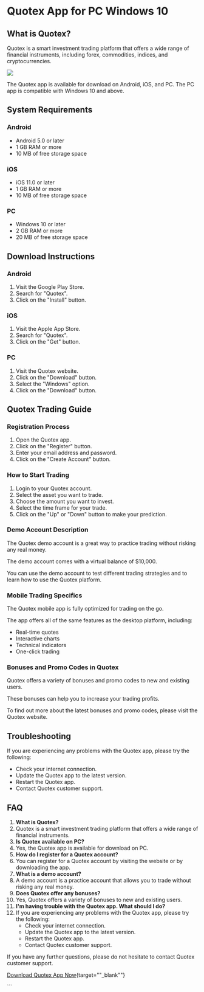# Quotex App for PC Windows 10

## What is Quotex?

Quotex is a smart investment trading platform that offers a wide range
of financial instruments, including forex, commodities, indices, and
cryptocurrencies.

[![](https://static.quotex.io/files/10_en/300_250.jpg)](https://traff.sbs/brokerqxlid)

The Quotex app is available for download on Android, iOS, and PC. The PC
app is compatible with Windows 10 and above.

## System Requirements

### Android

-   Android 5.0 or later
-   1 GB RAM or more
-   10 MB of free storage space

### iOS

-   iOS 11.0 or later
-   1 GB RAM or more
-   10 MB of free storage space

### PC

-   Windows 10 or later
-   2 GB RAM or more
-   20 MB of free storage space

## Download Instructions

### Android

1.  Visit the Google Play Store.
2.  Search for "Quotex".
3.  Click on the "Install" button.

### iOS

1.  Visit the Apple App Store.
2.  Search for "Quotex".
3.  Click on the "Get" button.

### PC

1.  Visit the Quotex website.
2.  Click on the "Download" button.
3.  Select the "Windows" option.
4.  Click on the "Download" button.

## Quotex Trading Guide

### Registration Process

1.  Open the Quotex app.
2.  Click on the "Register" button.
3.  Enter your email address and password.
4.  Click on the "Create Account" button.

### How to Start Trading

1.  Login to your Quotex account.
2.  Select the asset you want to trade.
3.  Choose the amount you want to invest.
4.  Select the time frame for your trade.
5.  Click on the "Up" or "Down" button to make your
    prediction.

### Demo Account Description

The Quotex demo account is a great way to practice trading without
risking any real money.

The demo account comes with a virtual balance of \$10,000.

You can use the demo account to test different trading strategies and to
learn how to use the Quotex platform.

### Mobile Trading Specifics

The Quotex mobile app is fully optimized for trading on the go.

The app offers all of the same features as the desktop platform,
including:

-   Real-time quotes
-   Interactive charts
-   Technical indicators
-   One-click trading

### Bonuses and Promo Codes in Quotex

Quotex offers a variety of bonuses and promo codes to new and existing
users.

These bonuses can help you to increase your trading profits.

To find out more about the latest bonuses and promo codes, please visit
the Quotex website.

## Troubleshooting

If you are experiencing any problems with the Quotex app, please try the
following:

-   Check your internet connection.
-   Update the Quotex app to the latest version.
-   Restart the Quotex app.
-   Contact Quotex customer support.

## FAQ

1.  **What is Quotex?**
2.  Quotex is a smart investment trading platform that offers a wide
    range of financial instruments.
3.  **Is Quotex available on PC?**
4.  Yes, the Quotex app is available for download on PC.
5.  **How do I register for a Quotex account?**
6.  You can register for a Quotex account by visiting the website or by
    downloading the app.
7.  **What is a demo account?**
8.  A demo account is a practice account that allows you to trade
    without risking any real money.
9.  **Does Quotex offer any bonuses?**
10. Yes, Quotex offers a variety of bonuses to new and existing users.
11. **I\'m having trouble with the Quotex app. What should I do?**
12. If you are experiencing any problems with the Quotex app, please try
    the following:
    -   Check your internet connection.
    -   Update the Quotex app to the latest version.
    -   Restart the Quotex app.
    -   Contact Quotex customer support.

If you have any further questions, please do not hesitate to contact
Quotex customer support.

[Download Quotex App
Now](\%22https://traff.sbs/quotexonelink\%22){target=""_blank""}

\`\`\`

